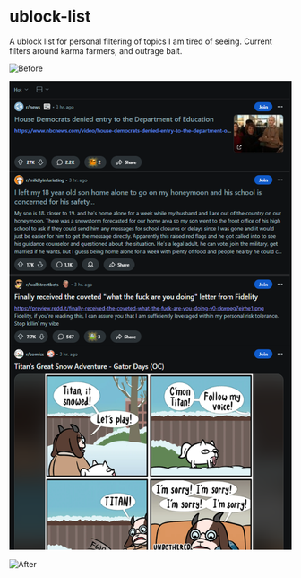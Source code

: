 # ublock-list
A ublock list for personal filtering of topics I am tired of seeing.   Current filters around karma farmers, and outrage bait. 

![Before]([[http://url/to/img.png](https://raw.githubusercontent.com/maus-me/ublock-list/refs/heads/main/before.png?raw=true)](https://raw.githubusercontent.com/maus-me/ublock-list/refs/heads/main/before.png?raw=true))

![Alt text](https://github.com/maus-me/ublock-list/blob/main/after.png?raw=true "Title")

![After]([[http://url/to/img.png](https://raw.githubusercontent.com/maus-me/ublock-list/refs/heads/main/before.png?raw=true)](https://raw.githubusercontent.com/maus-me/ublock-list/refs/heads/main/after.png?raw=true))
